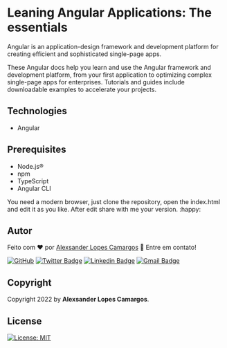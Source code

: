 # Leaning Angular Applications: The essentials

Angular is an application-design framework and development platform for creating efficient and sophisticated single-page apps.

These Angular docs help you learn and use the Angular framework and development platform, from your first application to optimizing complex single-page apps for enterprises. Tutorials and guides include downloadable examples to accelerate your projects.

## Technologies

- Angular

## Prerequisites

- Node.js®
- npm
- TypeScript
- Angular CLI

You need a modern browser, just clone the repository, open the index.html
and edit it as you like. After edit share with me your version. :happy:

## Autor

Feito com :heart: por [Alexsander Lopes Camargos](https://github.com/alexcamargos) :wave: Entre em contato!

[![GitHub](https://img.shields.io/badge/-AlexCamargos-1ca0f1?style=flat-square&labelColor=1ca0f1&logo=github&logoColor=white&link=https://github.com/alexcamargos)](https://github.com/alexcamargos)
[![Twitter Badge](https://img.shields.io/badge/-@alcamargos-1ca0f1?style=flat-square&labelColor=1ca0f1&logo=twitter&logoColor=white&link=https://twitter.com/alcamargos)](https://twitter.com/alcamargos)
[![Linkedin Badge](https://img.shields.io/badge/-alexcamargos-1ca0f1?style=flat-square&logo=Linkedin&logoColor=white&link=https://www.linkedin.com/in/alexcamargos/)](https://www.linkedin.com/in/alexcamargos/)
[![Gmail Badge](https://img.shields.io/badge/-alcamargos@vivaldi.net-1ca0f1?style=flat-square&labelColor=1ca0f1&logo=Gmail&logoColor=white&link=mailto:alcamargos@vivaldi.net)](mailto:alcamargos@vivaldi.net)

## Copyright

Copyright 2022 by **Alexsander Lopes Camargos**.

## License

[![License: MIT](https://img.shields.io/badge/License-MIT-green.svg)](LICENSE)
